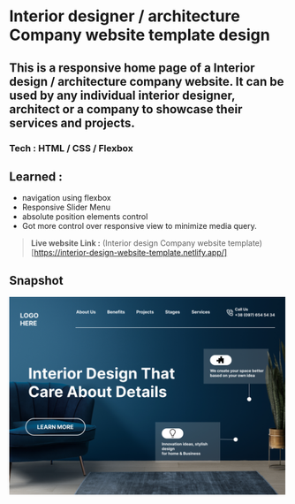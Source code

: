 # Interior designer / architecture Company website template design

## This is a responsive home page of a Interior design / architecture company website. It can be used by any individual interior designer, architect or a company to showcase their services and projects.
### **Tech** : HTML / CSS / Flexbox
## Learned : 
- navigation using flexbox
- Responsive Slider Menu
- absolute position elements control
 - Got more control over responsive view to minimize media query.

> **Live website Link :** (Interior design Company website template)[https://interior-design-website-template.netlify.app/]

## Snapshot

![Desktop](thumbnail.png)